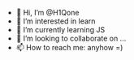 - 👋 Hi, I’m @H1Qone
- 👀 I’m interested in learn 
- 🌱 I’m currently learning JS
- 💞️ I’m looking to collaborate on ...
- 📫 How to reach me: anyhow =)

<!---
H1Qone/H1Qone is a ✨ special ✨ repository because its `README.md` (this file) appears on your GitHub profile.
You can click the Preview link to take a look at your changes.
--->

